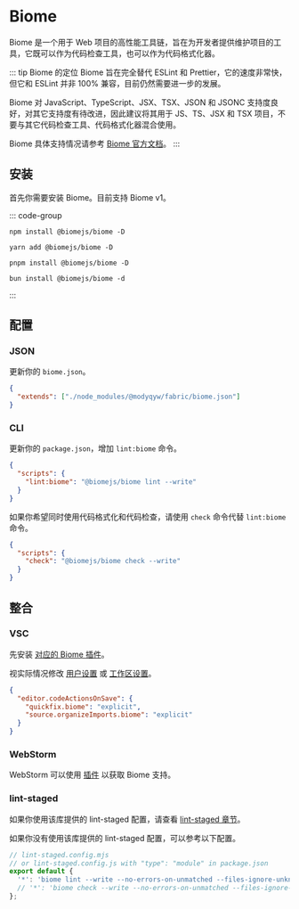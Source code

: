 # Biome

Biome 是一个用于 Web 项目的高性能工具链，旨在为开发者提供维护项目的工具，它既可以作为代码检查工具，也可以作为代码格式化器。

::: tip Biome 的定位
Biome 旨在完全替代 ESLint 和 Prettier，它的速度非常快，但它和 ESLint 并非 100% 兼容，目前仍然需要进一步的发展。

Biome 对 JavaScript、TypeScript、JSX、TSX、JSON 和 JSONC 支持度良好，对其它支持度有待改进，因此建议将其用于 JS、TS、JSX 和 TSX 项目，不要与其它代码检查工具、代码格式化器混合使用。

Biome 具体支持情况请参考 [Biome 官方文档](https://biomejs.dev/zh-cn/internals/language-support/)。
:::

## 安装

首先你需要安装 Biome。目前支持 Biome v1。

::: code-group

```shell [npm]
npm install @biomejs/biome -D
```

```shell [yarn]
yarn add @biomejs/biome -D
```

```shell [pnpm]
pnpm install @biomejs/biome -D
```

```shell [bun(experimental)]
bun install @biomejs/biome -d
```

:::

## 配置

### JSON

更新你的 `biome.json`。

```json
{
  "extends": ["./node_modules/@modyqyw/fabric/biome.json"]
}
```

### CLI

更新你的 `package.json`，增加 `lint:biome` 命令。

```json
{
  "scripts": {
    "lint:biome": "@biomejs/biome lint --write"
  }
}
```

如果你希望同时使用代码格式化和代码检查，请使用 `check` 命令代替 `lint:biome` 命令。

```json
{
  "scripts": {
    "check": "@biomejs/biome check --write"
  }
}
```

## 整合

### VSC

先安装 [对应的 Biome 插件](https://marketplace.visualstudio.com/items?itemName=biomejs.biome)。

视实际情况修改 [用户设置](https://code.visualstudio.com/docs/getstarted/settings#_settingsjson) 或 [工作区设置](https://code.visualstudio.com/docs/getstarted/settings#_workspace-settings)。

```json
{
  "editor.codeActionsOnSave": {
    "quickfix.biome": "explicit",
    "source.organizeImports.biome": "explicit"
  }
}
```

### WebStorm

WebStorm 可以使用 [插件](https://plugins.jetbrains.com/plugin/22761-biome) 以获取 Biome 支持。

### lint-staged

如果你使用该库提供的 lint-staged 配置，请查看 [lint-staged 章节](../git/lint-staged.md)。

如果你没有使用该库提供的 lint-staged 配置，可以参考以下配置。

```javascript
// lint-staged.config.mjs
// or lint-staged.config.js with "type": "module" in package.json
export default {
  '*': 'biome lint --write --no-errors-on-unmatched --files-ignore-unknown=true',
  // '*': 'biome check --write --no-errors-on-unmatched --files-ignore-unknown=true',
};
```
